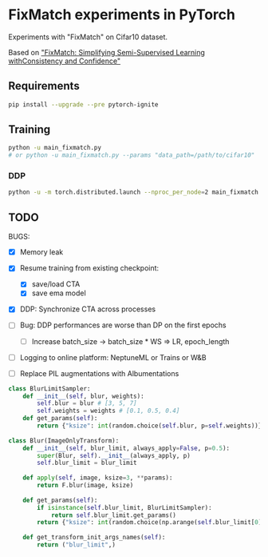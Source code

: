 # FixMatch experiments in PyTorch

Experiments with "FixMatch" on Cifar10 dataset.

Based on ["FixMatch: Simplifying Semi-Supervised Learning withConsistency and Confidence"](https://arxiv.org/abs/2001.07685)

## Requirements

```bash
pip install --upgrade --pre pytorch-ignite
```

## Training

```bash
python -u main_fixmatch.py
# or python -u main_fixmatch.py --params "data_path=/path/to/cifar10"
```
### DDP

```bash
python -u -m torch.distributed.launch --nproc_per_node=2 main_fixmatch.py --params="dist_backend='nccl'"
```

## TODO

BUGS:
* [x] Memory leak    

* [x] Resume training from existing checkpoint:
    * [x] save/load CTA
    * [x] save ema model

* [x] DDP: Synchronize CTA across processes

* [ ] Bug: DDP performances are worse than DP on the first epochs
    * [ ] Increase batch_size -> batch_size * WS => LR, epoch_length

* [ ] Logging to online platform: NeptuneML or Trains or W&B

* [ ] Replace PIL augmentations with Albumentations

```python
class BlurLimitSampler:
    def __init__(self, blur, weights):
        self.blur = blur # [3, 5, 7]
        self.weights = weights # [0.1, 0.5, 0.4]    
    def get_params(self):
        return {"ksize": int(random.choice(self.blur, p=self.weights))}
        
class Blur(ImageOnlyTransform):
    def __init__(self, blur_limit, always_apply=False, p=0.5):
        super(Blur, self).__init__(always_apply, p)
        self.blur_limit = blur_limit    
        
    def apply(self, image, ksize=3, **params):
        return F.blur(image, ksize)    
    
    def get_params(self):
        if isinstance(self.blur_limit, BlurLimitSampler):
            return self.blur_limit.get_params()
        return {"ksize": int(random.choice(np.arange(self.blur_limit[0], self.blur_limit[1] + 1, 2)))}    
    
    def get_transform_init_args_names(self):
        return ("blur_limit",)
```